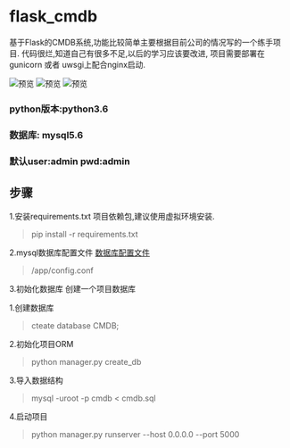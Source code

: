 # flask_cmdb
基于Flask的CMDB系统,功能比较简单主要根据目前公司的情况写的一个练手项目.
代码很烂,知道自己有很多不足,以后的学习应该要改进,
项目需要部署在gunicorn 或者 uwsgi上配合nginx启动.

![预览](https://raw.githubusercontent.com/qq850482461/flask_cmdb/master/images/1.jpg)
![预览](https://raw.githubusercontent.com/qq850482461/flask_cmdb/master/images/2.jpg)
![预览](https://raw.githubusercontent.com/qq850482461/flask_cmdb/master/images/3.jpg)
### python版本:python3.6 
### 数据库: mysql5.6
### 默认user:admin pwd:admin
## 步骤
1.安装requirements.txt 项目依赖包,建议使用虚拟环境安装.
> pip install -r requirements.txt

2.mysql数据库配置文件
[数据库配置文件](https://github.com/qq850482461/flask_cmdb/blob/master/app/config.conf)
> /app/config.conf

3.初始化数据库
创建一个项目数据库

1.创建数据库
> cteate database CMDB;

2.初始化项目ORM
> python manager.py create_db

3.导入数据结构
> mysql -uroot -p cmdb < cmdb.sql

4.启动项目
>python manager.py runserver --host 0.0.0.0 --port 5000
